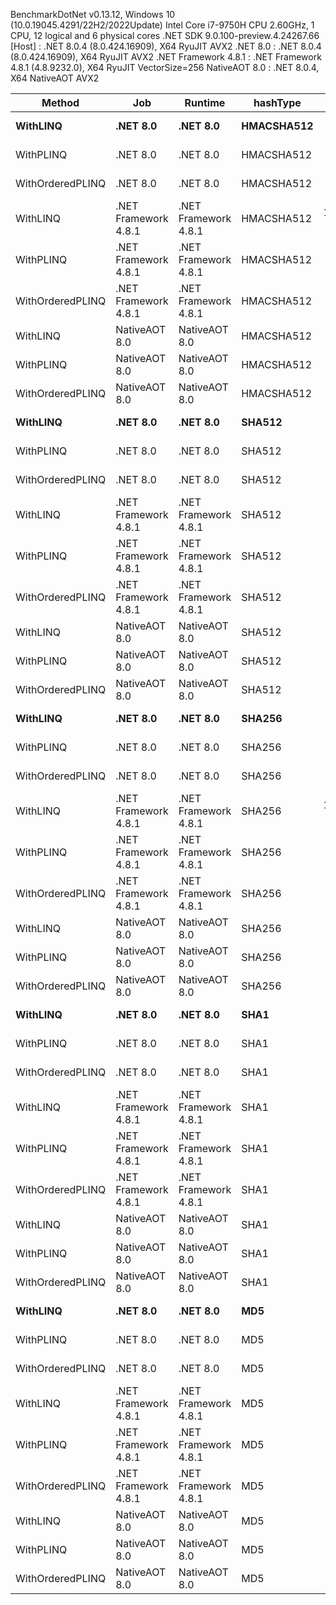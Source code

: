 
BenchmarkDotNet v0.13.12, Windows 10 (10.0.19045.4291/22H2/2022Update)
Intel Core i7-9750H CPU 2.60GHz, 1 CPU, 12 logical and 6 physical cores
.NET SDK 9.0.100-preview.4.24267.66
  [Host]               : .NET 8.0.4 (8.0.424.16909), X64 RyuJIT AVX2
  .NET 8.0             : .NET 8.0.4 (8.0.424.16909), X64 RyuJIT AVX2
  .NET Framework 4.8.1 : .NET Framework 4.8.1 (4.8.9232.0), X64 RyuJIT VectorSize=256
  NativeAOT 8.0        : .NET 8.0.4, X64 NativeAOT AVX2


 Method           | Job                  | Runtime              | hashType   | Mean        | Error     | StdDev    | Median      |
----------------- |--------------------- |--------------------- |----------- |------------:|----------:|----------:|------------:|
 **WithLINQ**         | **.NET 8.0**             | **.NET 8.0**             | **HMACSHA512** |   **379.36 ms** |  **7.349 ms** |  **9.555 ms** |   **376.77 ms** |
 WithPLINQ        | .NET 8.0             | .NET 8.0             | HMACSHA512 |   171.56 ms |  4.088 ms | 11.991 ms |   171.05 ms |
 WithOrderedPLINQ | .NET 8.0             | .NET 8.0             | HMACSHA512 |   158.88 ms |  3.160 ms |  8.756 ms |   155.65 ms |
 WithLINQ         | .NET Framework 4.8.1 | .NET Framework 4.8.1 | HMACSHA512 | 1,377.74 ms | 14.300 ms | 12.677 ms | 1,375.34 ms |
 WithPLINQ        | .NET Framework 4.8.1 | .NET Framework 4.8.1 | HMACSHA512 |   470.10 ms |  9.077 ms | 12.117 ms |   469.40 ms |
 WithOrderedPLINQ | .NET Framework 4.8.1 | .NET Framework 4.8.1 | HMACSHA512 |   456.66 ms |  5.234 ms |  4.896 ms |   457.89 ms |
 WithLINQ         | NativeAOT 8.0        | NativeAOT 8.0        | HMACSHA512 |   373.80 ms |  5.846 ms |  4.882 ms |   374.08 ms |
 WithPLINQ        | NativeAOT 8.0        | NativeAOT 8.0        | HMACSHA512 |   161.52 ms |  3.217 ms |  3.443 ms |   161.01 ms |
 WithOrderedPLINQ | NativeAOT 8.0        | NativeAOT 8.0        | HMACSHA512 |   160.02 ms |  2.830 ms |  5.969 ms |   158.19 ms |
 **WithLINQ**         | **.NET 8.0**             | **.NET 8.0**             | **SHA512**     |   **208.62 ms** |  **2.908 ms** |  **2.270 ms** |   **209.37 ms** |
 WithPLINQ        | .NET 8.0             | .NET 8.0             | SHA512     |    99.48 ms |  1.926 ms |  2.061 ms |    99.58 ms |
 WithOrderedPLINQ | .NET 8.0             | .NET 8.0             | SHA512     |    90.41 ms |  1.357 ms |  1.269 ms |    90.25 ms |
 WithLINQ         | .NET Framework 4.8.1 | .NET Framework 4.8.1 | SHA512     |   782.59 ms | 14.621 ms | 12.961 ms |   780.54 ms |
 WithPLINQ        | .NET Framework 4.8.1 | .NET Framework 4.8.1 | SHA512     |   284.76 ms |  4.910 ms |  9.342 ms |   281.46 ms |
 WithOrderedPLINQ | .NET Framework 4.8.1 | .NET Framework 4.8.1 | SHA512     |   274.63 ms |  3.581 ms |  3.349 ms |   275.09 ms |
 WithLINQ         | NativeAOT 8.0        | NativeAOT 8.0        | SHA512     |   211.45 ms |  3.905 ms |  3.653 ms |   210.36 ms |
 WithPLINQ        | NativeAOT 8.0        | NativeAOT 8.0        | SHA512     |   100.72 ms |  1.969 ms |  2.189 ms |   101.23 ms |
 WithOrderedPLINQ | NativeAOT 8.0        | NativeAOT 8.0        | SHA512     |    93.34 ms |  1.494 ms |  1.325 ms |    93.00 ms |
 **WithLINQ**         | **.NET 8.0**             | **.NET 8.0**             | **SHA256**     |   **310.31 ms** |  **3.332 ms** |  **2.954 ms** |   **310.21 ms** |
 WithPLINQ        | .NET 8.0             | .NET 8.0             | SHA256     |   119.10 ms |  2.306 ms |  2.265 ms |   118.47 ms |
 WithOrderedPLINQ | .NET 8.0             | .NET 8.0             | SHA256     |   116.09 ms |  1.388 ms |  1.159 ms |   116.42 ms |
 WithLINQ         | .NET Framework 4.8.1 | .NET Framework 4.8.1 | SHA256     | 1,163.30 ms |  8.630 ms |  8.072 ms | 1,164.42 ms |
 WithPLINQ        | .NET Framework 4.8.1 | .NET Framework 4.8.1 | SHA256     |   414.67 ms |  3.374 ms |  3.156 ms |   415.06 ms |
 WithOrderedPLINQ | .NET Framework 4.8.1 | .NET Framework 4.8.1 | SHA256     |   409.58 ms |  6.201 ms |  5.497 ms |   408.89 ms |
 WithLINQ         | NativeAOT 8.0        | NativeAOT 8.0        | SHA256     |   305.52 ms |  2.727 ms |  2.418 ms |   305.44 ms |
 WithPLINQ        | NativeAOT 8.0        | NativeAOT 8.0        | SHA256     |   117.43 ms |  2.288 ms |  2.543 ms |   116.91 ms |
 WithOrderedPLINQ | NativeAOT 8.0        | NativeAOT 8.0        | SHA256     |   107.97 ms |  1.373 ms |  1.285 ms |   108.40 ms |
 **WithLINQ**         | **.NET 8.0**             | **.NET 8.0**             | **SHA1**       |   **155.29 ms** |  **2.132 ms** |  **1.781 ms** |   **155.22 ms** |
 WithPLINQ        | .NET 8.0             | .NET 8.0             | SHA1       |    78.22 ms |  1.513 ms |  1.618 ms |    78.28 ms |
 WithOrderedPLINQ | .NET 8.0             | .NET 8.0             | SHA1       |    75.56 ms |  1.038 ms |  0.971 ms |    75.42 ms |
 WithLINQ         | .NET Framework 4.8.1 | .NET Framework 4.8.1 | SHA1       |   443.33 ms |  8.763 ms |  9.740 ms |   441.39 ms |
 WithPLINQ        | .NET Framework 4.8.1 | .NET Framework 4.8.1 | SHA1       |   256.86 ms |  5.094 ms | 10.173 ms |   257.94 ms |
 WithOrderedPLINQ | .NET Framework 4.8.1 | .NET Framework 4.8.1 | SHA1       |   202.33 ms |  4.030 ms | 10.184 ms |   203.53 ms |
 WithLINQ         | NativeAOT 8.0        | NativeAOT 8.0        | SHA1       |   167.79 ms |  3.352 ms |  4.808 ms |   166.37 ms |
 WithPLINQ        | NativeAOT 8.0        | NativeAOT 8.0        | SHA1       |    83.61 ms |  1.688 ms |  4.924 ms |    83.12 ms |
 WithOrderedPLINQ | NativeAOT 8.0        | NativeAOT 8.0        | SHA1       |    81.11 ms |  1.903 ms |  5.611 ms |    79.28 ms |
 **WithLINQ**         | **.NET 8.0**             | **.NET 8.0**             | **MD5**        |   **161.61 ms** |  **3.144 ms** |  **2.787 ms** |   **162.01 ms** |
 WithPLINQ        | .NET 8.0             | .NET 8.0             | MD5        |    70.93 ms |  1.543 ms |  4.525 ms |    69.37 ms |
 WithOrderedPLINQ | .NET 8.0             | .NET 8.0             | MD5        |    63.72 ms |  1.529 ms |  4.483 ms |    62.16 ms |
 WithLINQ         | .NET Framework 4.8.1 | .NET Framework 4.8.1 | MD5        |   434.63 ms |  8.334 ms |  8.185 ms |   435.33 ms |
 WithPLINQ        | .NET Framework 4.8.1 | .NET Framework 4.8.1 | MD5        |   220.78 ms |  4.407 ms | 11.990 ms |   221.58 ms |
 WithOrderedPLINQ | .NET Framework 4.8.1 | .NET Framework 4.8.1 | MD5        |   246.75 ms |  4.918 ms | 13.126 ms |   247.86 ms |
 WithLINQ         | NativeAOT 8.0        | NativeAOT 8.0        | MD5        |   162.74 ms |  3.108 ms |  2.756 ms |   161.90 ms |
 WithPLINQ        | NativeAOT 8.0        | NativeAOT 8.0        | MD5        |    66.68 ms |  1.069 ms |  1.000 ms |    66.66 ms |
 WithOrderedPLINQ | NativeAOT 8.0        | NativeAOT 8.0        | MD5        |    85.46 ms |  1.294 ms |  1.329 ms |    85.21 ms |
